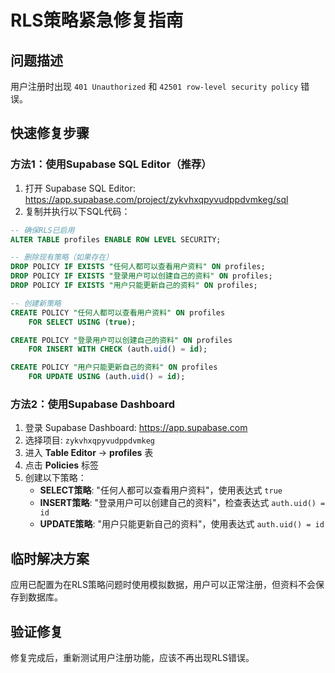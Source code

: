 # RLS策略紧急修复指南

## 问题描述
用户注册时出现 `401 Unauthorized` 和 `42501 row-level security policy` 错误。

## 快速修复步骤

### 方法1：使用Supabase SQL Editor（推荐）

1. 打开 Supabase SQL Editor: https://app.supabase.com/project/zykvhxqpyvudppdvmkeg/sql
2. 复制并执行以下SQL代码：

```sql
-- 确保RLS已启用
ALTER TABLE profiles ENABLE ROW LEVEL SECURITY;

-- 删除现有策略（如果存在）
DROP POLICY IF EXISTS "任何人都可以查看用户资料" ON profiles;
DROP POLICY IF EXISTS "登录用户可以创建自己的资料" ON profiles;
DROP POLICY IF EXISTS "用户只能更新自己的资料" ON profiles;

-- 创建新策略
CREATE POLICY "任何人都可以查看用户资料" ON profiles
    FOR SELECT USING (true);

CREATE POLICY "登录用户可以创建自己的资料" ON profiles
    FOR INSERT WITH CHECK (auth.uid() = id);

CREATE POLICY "用户只能更新自己的资料" ON profiles
    FOR UPDATE USING (auth.uid() = id);
```

### 方法2：使用Supabase Dashboard

1. 登录 Supabase Dashboard: https://app.supabase.com
2. 选择项目: `zykvhxqpyvudppdvmkeg`
3. 进入 **Table Editor** → **profiles** 表
4. 点击 **Policies** 标签
5. 创建以下策略：
   - **SELECT策略**: "任何人都可以查看用户资料"，使用表达式 `true`
   - **INSERT策略**: "登录用户可以创建自己的资料"，检查表达式 `auth.uid() = id`
   - **UPDATE策略**: "用户只能更新自己的资料"，使用表达式 `auth.uid() = id`

## 临时解决方案

应用已配置为在RLS策略问题时使用模拟数据，用户可以正常注册，但资料不会保存到数据库。

## 验证修复

修复完成后，重新测试用户注册功能，应该不再出现RLS错误。